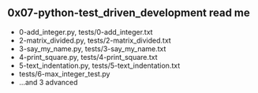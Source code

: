 0x07-python-test_driven_development read me
-----------------------------------------------

- 0-add_integer.py, tests/0-add_integer.txt
- 2-matrix_divided.py, tests/2-matrix_divided.txt
- 3-say_my_name.py, tests/3-say_my_name.txt
- 4-print_square.py, tests/4-print_square.txt
- 5-text_indentation.py, tests/5-text_indentation.txt
- tests/6-max_integer_test.py
- ...and 3 advanced